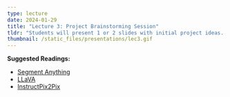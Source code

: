 ```yaml
---
type: lecture
date: 2024-01-29
title: "Lecture 3: Project Brainstorming Session"
tldr: "Students will present 1 or 2 slides with initial project ideas. "
thumbnail: /static_files/presentations/lec3.gif
---
```

**Suggested Readings:**
- [Segment Anything](https://arxiv.org/abs/2304.02643)
- [LLaVA](https://arxiv.org/abs/2304.08485)
- [InstructPix2Pix](https://arxiv.org/abs/2211.09800)